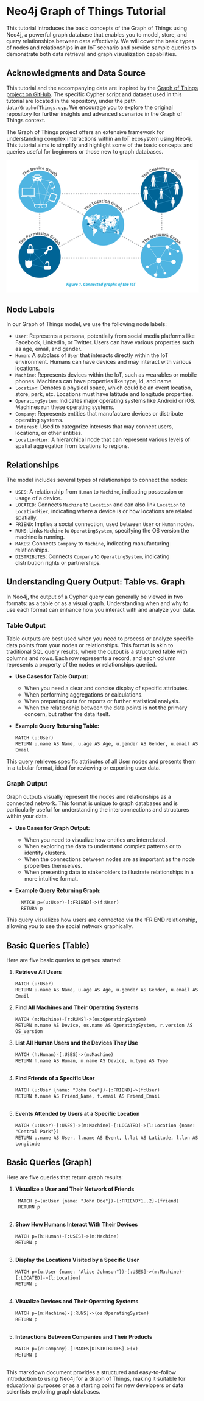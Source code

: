 # Neo4j Graph of Things Tutorial

This tutorial introduces the basic concepts of the Graph of Things using Neo4j, a powerful graph database that enables you to model, store, and query relationships between data effectively. We will cover the basic types of nodes and relationships in an IoT scenario and provide sample queries to demonstrate both data retrieval and graph visualization capabilities.

## Acknowledgments and Data Source

This tutorial and the accompanying data are inspired by the [Graph of Things project on GitHub](https://github.com/GraphAlchemist/GraphofThings). The specific Cypher script and dataset used in this tutorial are located in the repository, under the path `data/GraphofThings.cyp`. We encourage you to explore the original repository for further insights and advanced scenarios in the Graph of Things context.

The Graph of Things project offers an extensive framework for understanding complex interactions within an IoT ecosystem using Neo4j. This tutorial aims to simplify and highlight some of the basic concepts and queries useful for beginners or those new to graph databases.


![Graph Visualization](images/graphofthingsnetwork.png)

## Node Labels

In our Graph of Things model, we use the following node labels:

- `User`: Represents a persona, potentially from social media platforms like Facebook, LinkedIn, or Twitter. Users can have various properties such as age, email, and gender.
- `Human`: A subclass of `User` that interacts directly within the IoT environment. Humans can have devices and may interact with various locations.
- `Machine`: Represents devices within the IoT, such as wearables or mobile phones. Machines can have properties like type, id, and name.
- `Location`: Denotes a physical space, which could be an event location, store, park, etc. Locations must have latitude and longitude properties.
- `OperatingSystem`: Indicates major operating systems like Android or iOS. Machines run these operating systems.
- `Company`: Represents entities that manufacture devices or distribute operating systems.
- `Interest`: Used to categorize interests that may connect users, locations, or other entities.
- `LocationHier`: A hierarchical node that can represent various levels of spatial aggregation from locations to regions.

## Relationships

The model includes several types of relationships to connect the nodes:

- `USES`: A relationship from `Human` to `Machine`, indicating possession or usage of a device.
- `LOCATED`: Connects `Machine` to `Location` and can also link `Location` to `LocationHier`, indicating where a device is or how locations are related spatially.
- `FRIEND`: Implies a social connection, used between `User` or `Human` nodes.
- `RUNS`: Links `Machine` to `OperatingSystem`, specifying the OS version the machine is running.
- `MAKES`: Connects `Company` to `Machine`, indicating manufacturing relationships.
- `DISTRIBUTES`: Connects `Company` to `OperatingSystem`, indicating distribution rights or partnerships.


## Understanding Query Output: Table vs. Graph

In Neo4j, the output of a Cypher query can generally be viewed in two formats: as a table or as a visual graph. Understanding when and why to use each format can enhance how you interact with and analyze your data.

### Table Output

Table outputs are best used when you need to process or analyze specific data points from your nodes or relationships. This format is akin to traditional SQL query results, where the output is a structured table with columns and rows. Each row represents a record, and each column represents a property of the nodes or relationships queried.

- **Use Cases for Table Output:**
  - When you need a clear and concise display of specific attributes.
  - When performing aggregations or calculations.
  - When preparing data for reports or further statistical analysis.
  - When the relationship between the data points is not the primary concern, but rather the data itself.

- **Example Query Returning Table:**
  ```cypher
  MATCH (u:User)
  RETURN u.name AS Name, u.age AS Age, u.gender AS Gender, u.email AS Email

This query retrieves specific attributes of all User nodes and presents them in a tabular format, ideal for reviewing or exporting user data.

### Graph Output
Graph outputs visually represent the nodes and relationships as a connected network. This format is unique to graph databases and is particularly useful for understanding the interconnections and structures within your data.

- **Use Cases for Graph Output:**
    - When you need to visualize how entities are interrelated.
    - When exploring the data to understand complex patterns or to identify clusters.
    - When the connections between nodes are as important as the node properties themselves.
    - When presenting data to stakeholders to illustrate relationships in a more intuitive format.

- **Example Query Returning Graph:**
  ```cypher
    MATCH p=(u:User)-[:FRIEND]->(f:User)
    RETURN p

This query visualizes how users are connected via the :FRIEND relationship, allowing you to see the social network graphically.


## Basic Queries (Table)

Here are five basic queries to get you started:

1. **Retrieve All Users**
   ```cypher
   MATCH (u:User)
   RETURN u.name AS Name, u.age AS Age, u.gender AS Gender, u.email AS Email

2. **Find All Machines and Their Operating Systems**
    ```cypher
    MATCH (m:Machine)-[r:RUNS]->(os:OperatingSystem)
    RETURN m.name AS Device, os.name AS OperatingSystem, r.version AS OS_Version

3. **List All Human Users and the Devices They Use**
    ```cypher
    MATCH (h:Human)-[:USES]->(m:Machine)
    RETURN h.name AS Human, m.name AS Device, m.type AS Type


4. **Find Friends of a Specific User**
    ```cypher
    MATCH (u:User {name: "John Doe"})-[:FRIEND]->(f:User)
    RETURN f.name AS Friend_Name, f.email AS Friend_Email


5. **Events Attended by Users at a Specific Location**
    ```cypher
    MATCH (u:User)-[:USES]->(m:Machine)-[:LOCATED]->(l:Location {name: "Central Park"})
    RETURN u.name AS User, l.name AS Event, l.lat AS Latitude, l.lon AS Longitude

## Basic Queries (Graph)

Here are five queries that return graph results:

1. **Visualize a User and Their Network of Friends**
   ```cypher
    MATCH p=(u:User {name: "John Doe"})-[:FRIEND*1..2]-(friend)
    RETURN p


2. **Show How Humans Interact With Their Devices**
    ```cypher
    MATCH p=(h:Human)-[:USES]->(m:Machine)
    RETURN p


3. **Display the Locations Visited by a Specific User**
    ```cypher
    MATCH p=(u:User {name: "Alice Johnson"})-[:USES]->(m:Machine)-[:LOCATED]->(l:Location)
    RETURN p


4. **Visualize Devices and Their Operating Systems**
    ```cypher
    MATCH p=(m:Machine)-[:RUNS]->(os:OperatingSystem)
    RETURN p


5. **Interactions Between Companies and Their Products**
    ```cypher
    MATCH p=(c:Company)-[:MAKES|DISTRIBUTES]->(x)
    RETURN p


This markdown document provides a structured and easy-to-follow introduction to using Neo4j for a Graph of Things, making it suitable for educational purposes or as a starting point for new developers or data scientists exploring graph databases.

